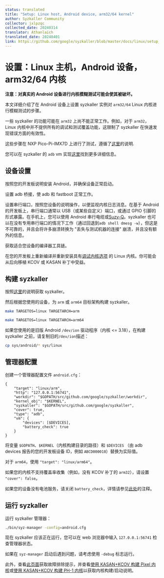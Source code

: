 ```yaml
---
status: translated
title: "Setup: Linux host, Android device, arm32/64 kernel"
author: Syzkaller Community
collector: jxlpzqc
collected_date: 20240314
translator: Athanlaich
translated_date: 20240401
link: https://github.com/google/syzkaller/blob/master/docs/linux/setup_linux-host_android-device_arm-kernel.md
---
```


# 设置：Linux 主机，Android 设备，arm32/64 内核

**注意：对真实的 Android 设备进行内核模糊测试可能会使其被破坏。**

本文详细介绍了在 Android 设备上设置 syzkaller 实例对 `arm32/64` Linux 内核进行模糊测试的步骤。

一些 syzkaller 的功能可能在 `arm32` 上尚不能正常工作。例如，对于 `arm32`，Linux 内核中并不提供所有的调试和测试覆盖功能，这限制了 syzkaller 在快速发现错误方面的有效性。

这些步骤在 NXP Pico-Pi-IMX7D 上进行了测试，遵循了[这里](https://developer.android.com/things/hardware/developer-kits.html)的说明.

您可以在 syzkaller 的 `adb` vm 实现[这里](https://github.com/google/syzkaller/blob/master/vm/adb/adb.go)找到更多详细信息。

## 设备设置

按照您的开发板说明安装 Android，并确保设备正常启动。

设置 adb 桥接，使 adb 和 fastboot 正常工作。

设置串行端口，按照您设备的说明操作，以便监视内核日志消息。在基于 Android 的开发板上，串行端口通常以 USB（或某些自定义）端口，或通过 GPIO 引脚的形式暴露。在手机上，您可以使用 Android 串行电缆或[Suzy-Q](https://chromium.googlesource.com/chromiumos/platform/ec/+/master/docs/case_closed_debugging.md)。syzkaller 也可以在没有专用串行端口的情况下工作（通过回退到`adb shell dmesg -w`），但这是不可靠的，并且会将许多崩溃转换为 "丢失与测试机器的连接" 崩溃，并且没有额外的信息。

获取适合您设备的编译器工具链。

在您的开发板上重新编译并重新安装具有[调试内核选项](https://github.com/xairy/syzkaller/blob/up-docs/docs/linux/kernel_configs.md) 的 Linux 内核。你可能会从后向移植 KCOV 或 KASAN 补丁中受益。

## 构建 syzkaller

按照[这里](https://github.com/google/syzkaller/blob/master/docs/linux/setup.md#go-and-syzkaller)的说明获取 syzkaller。

然后根据您使用的设备，为 `arm` 或 `arm64` 目标架构构建 syzkaller。

``` bash
make TARGETOS=linux TARGETARCH=arm
```

``` bash
make TARGETOS=linux TARGETARCH=arm64
```

如果您使用的是旧版 Android `/dev/ion` 驱动程序（内核 <= 3.18），在构建 syzkaller 之前，请复制旧的`/dev/ion`描述：

``` bash
cp sys/android/* sys/linux
```

## 管理器配置

创建一个管理器配置文件 `android.cfg`：

```
{
	"target": "linux/arm",
	"http": "127.0.0.1:56741",
	"workdir": "$GOPATH/src/github.com/google/syzkaller/workdir",
	"kernel_obj": "$KERNEL",
	"syzkaller": "$GOPATH/src/github.com/google/syzkaller",
	"cover": true,
	"type": "adb",
	"vm": {
		"devices": [$DEVICES],
		"battery_check": true
	}
}
```

将变量 `$GOPATH`、`$KERNEL`（内核构建目录的路径）和 `$DEVICES` （由 adb devices 报告的您的开发板设备 ID，例如 `ABCD000010`）替换为实际值。

对于 `arm64`，使用  `"target": "linux/arm64"`。

如果您的内核不支持覆盖率收集（例如，没有 KCOV 补丁的 `arm32`），请设置 `"cover": false`。

如果您的设备没有电池服务，请关闭 `battery_check`，详情请参见[此处](/vm/adb/adb.go)的注释。

## 运行 syzkaller

运行 syzkaller 管理器：

``` bash
./bin/syz-manager -config=android.cfg
```

现在 syzkaller 应该正在运行，您可以在 web 浏览器中输入 `127.0.0.1:56741` 检查管理器状态。

如果在 `syz-manager`  启动后遇到问题，请考虑使用 `-debug` 标志运行。

此外，查看[此页面](https://github.com/google/syzkaller/blob/master/docs/troubleshooting.md)获取故障排除提示，并查看[使用 KASAN+KCOV 构建 Pixel 内核](https://source.android.com/devices/tech/debug/kasan-kcov)或[使用 KASAN+KCOV 构建 PH-1 内核](https://github.com/EssentialOpenSource/kernel-manifest/blob/master/README.md)以获取内核构建/启动说明。
